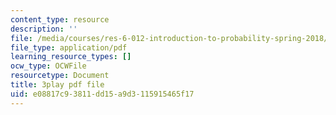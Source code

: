 ```yaml
---
content_type: resource
description: ''
file: /media/courses/res-6-012-introduction-to-probability-spring-2018/e08817c93811dd15a9d3115915465f17_3kxnPEDecIA.pdf
file_type: application/pdf
learning_resource_types: []
ocw_type: OCWFile
resourcetype: Document
title: 3play pdf file
uid: e08817c9-3811-dd15-a9d3-115915465f17
---
```

